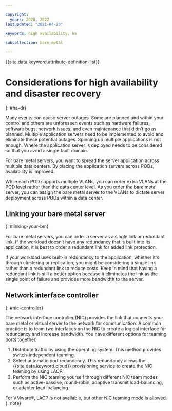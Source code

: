 ```yaml
---

copyright:
  years: 2020, 2022
lastupdated: "2021-04-20"

keywords: high availability, ha

subcollection: bare-metal

---
```


{{site.data.keyword.attribute-definition-list}}


# Considerations for high availability and disaster recovery
{: #ha-dr}

Many events can cause server outages. Some are planned and within your control and others are unforeseen events such as hardware failures, software bugs, network issues, and even maintenance that didn’t go as planned. Multiple application servers need to be implemented to avoid and eliminate these potential outages. Spinning up multiple applications is not enough. Where the application server is deployed needs to be considered so that you avoid a single fault domain.

For bare metal servers, you want to spread the server application across multiple data centers. By placing the application servers across PODs, availability is improved.

While each POD supports multiple VLANs, you can order extra VLANs at the POD level rather than the data center level. As you order the bare metal server, you can assign the bare metal server to the VLANs to dictate server deployment across PODs within a data center.

## Linking your bare metal server
{: #linking-your-bm}

For bare metal servers, you can order a server as a single link or redundant link. If the workload doesn’t have any redundancy that is built into its application, it is best to order a redundant link for added link protection.

If your workload uses built-in redundancy to the application, whether it's through clustering or replication, you might be considering a single link rather than a redundant link to reduce costs. Keep in mind that having a redundant link is still a better option because it eliminates the link as the single point of failure and provides more bandwidth to the server.

## Network interface controller
{: #nic-controller}

The network interface controller (NIC) provides the link that connects your bare metal or virtual server to the network for communication. A common practice is to team two interfaces on the NIC to create a logical interface for redundancy and increase bandwidth. You have different options for teaming ports together.

1. Distribute traffic by using the operating system. This method provides switch-independent teaming.
2. Select automatic port redundancy. This redundancy allows the {{site.data.keyword.cloud}} provisioning service to create the NIC teaming by using LACP.
3. Perform the NIC teaming yourself through different NIC team modes such as active-passive, round-robin, adaptive transmit load-balancing, or adapter load-balancing.

For VMware&reg;, LACP is not available, but other NIC teaming mode is allowed.
{: note}
